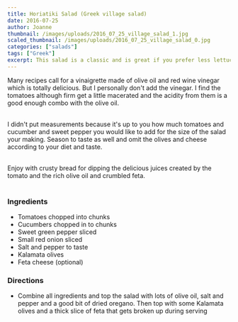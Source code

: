 ```yaml
---
title: Horiatiki Salad (Greek village salad)
date: 2016-07-25
author: Joanne
thumbnail: /images/uploads/2016_07_25_village_salad_1.jpg
scaled_thumbnail: /images/uploads/2016_07_25_village_salad_0.jpg
categories: ["salads"]
tags: ["Greek"]
excerpt: This salad is a classic and is great if you prefer less lettuce and more chunking vegetables in your salad
---
```


Many recipes call for a vinaigrette made of olive oil and red wine vinegar which is totally delicious. But I personally don't add the vinegar. I find the tomatoes although firm get a little macerated and the acidity from them is a good enough combo with the olive oil.
</br>
</br>

I didn't put measurements because it's up to you how much tomatoes and cucumber and sweet pepper you would like to add for the size of the salad your making. Season to taste as well and omit the olives and cheese according to your diet and taste.
</br>
</br>

Enjoy with crusty bread for dipping the delicious juices created by the tomato and the rich olive oil and crumbled feta.
</br>
</br>

### Ingredients

* Tomatoes chopped into chunks
* Cucumbers chopped in to chunks
* Sweet green pepper sliced
* Small red onion sliced
* Salt and pepper to taste
* Kalamata olives
* Feta cheese (optional)

### Directions

* Combine all ingredients and top the salad with lots of olive oil, salt and pepper and a good bit of dried oregano. Then top with some Kalamata olives and a thick slice of feta that gets broken up during serving